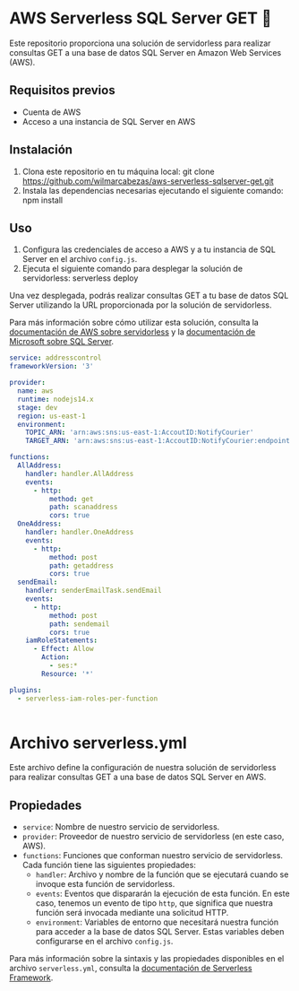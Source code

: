 # AWS Serverless SQL Server GET 🚀

Este repositorio proporciona una solución de servidorless para realizar consultas GET a una base de datos SQL Server en Amazon Web Services (AWS).

## Requisitos previos
- Cuenta de AWS
- Acceso a una instancia de SQL Server en AWS

## Instalación
1. Clona este repositorio en tu máquina local: git clone https://github.com/wilmarcabezas/aws-serverless-sqlserver-get.git
2. Instala las dependencias necesarias ejecutando el siguiente comando: npm install


## Uso
1. Configura las credenciales de acceso a AWS y a tu instancia de SQL Server en el archivo `config.js`.
2. Ejecuta el siguiente comando para desplegar la solución de servidorless: serverless deploy


Una vez desplegada, podrás realizar consultas GET a tu base de datos SQL Server utilizando la URL proporcionada por la solución de servidorless.

Para más información sobre cómo utilizar esta solución, consulta la [documentación de AWS sobre servidorless](https://aws.amazon.com/es/serverless/) y la [documentación de Microsoft sobre SQL Server](https://docs.microsoft.com/es-es/sql/sql-server/?view=sql-server-ver15).

```` yml
service: addresscontrol
frameworkVersion: '3'

provider:
  name: aws
  runtime: nodejs14.x
  stage: dev
  region: us-east-1
  environment:
    TOPIC_ARN: 'arn:aws:sns:us-east-1:AccoutID:NotifyCourier'
    TARGET_ARN: 'arn:aws:sns:us-east-1:AccoutID:NotifyCourier:endpoint'

functions:
  AllAddress:
    handler: handler.AllAddress
    events:
      - http:
          method: get
          path: scanaddress
          cors: true 
  OneAddress:
    handler: handler.OneAddress
    events:
      - http:
          method: post
          path: getaddress
          cors: true 
  sendEmail:
    handler: senderEmailTask.sendEmail
    events:
      - http:
          method: post
          path: sendemail
          cors: true
    iamRoleStatements:
      - Effect: Allow
        Action:
          - ses:*
        Resource: '*'

plugins:
  - serverless-iam-roles-per-function
  


````

# Archivo serverless.yml

Este archivo define la configuración de nuestra solución de servidorless para realizar consultas GET a una base de datos SQL Server en AWS.

## Propiedades

- `service`: Nombre de nuestro servicio de servidorless.
- `provider`: Proveedor de nuestro servicio de servidorless (en este caso, AWS).
- `functions`: Funciones que conforman nuestro servicio de servidorless. Cada función tiene las siguientes propiedades:
  - `handler`: Archivo y nombre de la función que se ejecutará cuando se invoque esta función de servidorless.
  - `events`: Eventos que dispararán la ejecución de esta función. En este caso, tenemos un evento de tipo `http`, que significa que nuestra función será invocada mediante una solicitud HTTP.
  - `environment`: Variables de entorno que necesitará nuestra función para acceder a la base de datos SQL Server. Estas variables deben configurarse en el archivo `config.js`.

Para más información sobre la sintaxis y las propiedades disponibles en el archivo `serverless.yml`, consulta la [documentación de Serverless Framework](https://www.serverless.com/framework/docs/providers/aws/guide/serverless.yml/).

